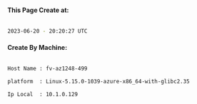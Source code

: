 
   
#### This Page Create at:

```bash

2023-06-20 - 20:20:27 UTC

```

#### Create By Machine:

```bash

Host Name : fv-az1248-499

platform  : Linux-5.15.0-1039-azure-x86_64-with-glibc2.35

Ip Local  : 10.1.0.129

```

